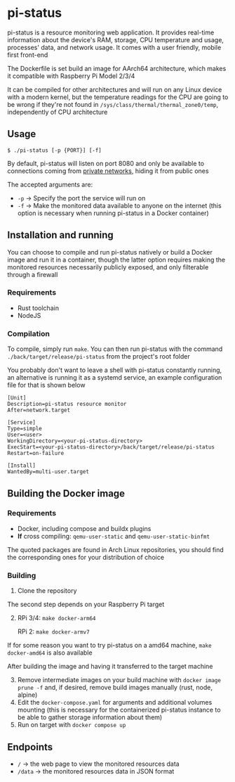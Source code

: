 # pi-status

pi-status is a resource monitoring web application. It provides real-time information about the device's RAM, storage, CPU temperature and usage, processes' data, and network usage. It comes with a user friendly, mobile first front-end

The Dockerfile is set build an image for AArch64 architecture, which makes it compatible with Raspberry Pi Model 2/3/4

It can be compiled for other architectures and will run on any Linux device with a modern kernel, but the temperature readings for the CPU are going to be wrong if they're not found in `/sys/class/thermal/thermal_zone0/temp`, independently of CPU architecture

## Usage

```
$ ./pi-status [-p {PORT}] [-f]
```

By default, pi-status will listen on port 8080 and only be available to connections coming from [private networks](https://en.wikipedia.org/wiki/Private_network), hiding it from public ones

The accepted arguments are:

-   `-p` -> Specify the port the service will run on
-   `-f` -> Make the monitored data available to anyone on the internet (this option is necessary when running pi-status in a Docker container)

## Installation and running

You can choose to compile and run pi-status natively or build a Docker image and run it in a container, though the latter option requires making the monitored resources necessarily publicly exposed, and only filterable through a firewall

### Requirements

-   Rust toolchain
-   NodeJS

### Compilation

To compile, simply run `make`. You can then run pi-status with the command `./back/target/release/pi-status` from the project's root folder

You probably don't want to leave a shell with pi-status constantly running, an alternative is running it as a systemd service, an example configuration file for that is shown below

```
[Unit]
Description=pi-status resource monitor
After=network.target

[Service]
Type=simple
User=<user>
WorkingDirectory=<your-pi-status-directory>
ExecStart=<your-pi-status-directory>/back/target/release/pi-status
Restart=on-failure

[Install]
WantedBy=multi-user.target
```

## Building the Docker image

### Requirements

-   Docker, including compose and buildx plugins
-   **If** cross compiling: `qemu-user-static` and `qemu-user-static-binfmt`

The quoted packages are found in Arch Linux repositories, you should find the corresponding ones for your distribution of choice

### Building

1. Clone the repository

The second step depends on your Raspberry Pi target

2. RPi 3/4: `make docker-arm64`

    RPi 2: `make docker-armv7`

If for some reason you want to try pi-status on a amd64 machine, `make docker-amd64` is also available

After building the image and having it transferred to the target machine

3.  Remove intermediate images on your build machine with `docker image prune -f` and, if desired, remove build images manually (rust, node, alpine)
4.  Edit the `docker-compose.yaml` for arguments and additional volumes mounting (this is necessary for the containerized pi-status instance to be able to gather storage information about them)
5.  Run on target with `docker compose up`

## Endpoints

-   `/` -> the web page to view the monitored resources data
-   `/data` -> the monitored resources data in JSON format

